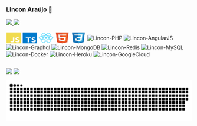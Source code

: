 ### Lincon Araújo 👋

 <div style="display: inline_block">
  <a href="https://github.com/LinconAraujo">
  <img height="180em" src="https://github-readme-stats.vercel.app/api?username=LinconAraujo&show_icons=true&theme=dark&include_all_commits=true&count_private=true"/>
  <img height="180em" src="https://github-readme-stats.vercel.app/api/top-langs/?username=LinconAraujo&layout=compact&langs_count=7&theme=dark"/>
  </a>
</div>
  
<div style="display: inline_block"><br>
  <img align="center" alt="Lincon-Js" height="30" width="40" src="https://raw.githubusercontent.com/devicons/devicon/master/icons/javascript/javascript-plain.svg">
  <img align="center" alt="Lincon-Ts" height="30" width="40" src="https://raw.githubusercontent.com/devicons/devicon/master/icons/typescript/typescript-plain.svg">
  <img align="center" alt="Lincon-React" height="30" width="40" src="https://raw.githubusercontent.com/devicons/devicon/master/icons/react/react-original.svg">
  <img align="center" alt="Lincon-HTML" height="30" width="40" src="https://raw.githubusercontent.com/devicons/devicon/master/icons/html5/html5-original.svg">
  <img align="center" alt="Lincon-CSS" height="30" width="40" src="https://raw.githubusercontent.com/devicons/devicon/master/icons/css3/css3-original.svg">
  <img align="center" alt="Lincon-PHP" height="30" width="40"  src='https://cdn.jsdelivr.net/gh/devicons/devicon/icons/php/php-plain.svg'>
  <img align="center" alt="Lincon-AngularJS" height="30" width="40"  src='https://cdn.jsdelivr.net/gh/devicons/devicon/icons/angularjs/angularjs-original.svg'>
  <img align="center" alt="Lincon-Graphql" height="30" width="40"  src='https://cdn.jsdelivr.net/gh/devicons/devicon/icons/graphql/graphql-plain.svg'>
  <img align="center" alt="Lincon-MongoDB" height="30" width="40"  src='https://cdn.jsdelivr.net/gh/devicons/devicon/icons/mongodb/mongodb-plain.svg'>
  <img align="center" alt="Lincon-Redis" height="30" width="40"  src='https://cdn.jsdelivr.net/gh/devicons/devicon/icons/redis/redis-plain.svg'>
  <img align="center" alt="Lincon-MySQL" height="30" width="40"  src='https://cdn.jsdelivr.net/gh/devicons/devicon/icons/mysql/mysql-plain.svg'>
  <img align="center" alt="Lincon-Docker" height="30" width="40"  src='https://cdn.jsdelivr.net/gh/devicons/devicon/icons/docker/docker-plain.svg'>
  <img align="center" alt="Lincon-Heroku" height="30" width="40"  src='https://cdn.jsdelivr.net/gh/devicons/devicon/icons/heroku/heroku-plain.svg'>
  <img align="center" alt="Lincon-GoogleCloud" height="30" width="40"  src='https://cdn.jsdelivr.net/gh/devicons/devicon/icons/googlecloud/googlecloud-plain.svg'>
</div>

##

<div> 
  <a href = "mailto:linconv.araujo@gmail.com"><img src="https://img.shields.io/badge/-Gmail-%23333?style=for-the-badge&logo=gmail&logoColor=white" target="_blank"></a>
  <a href="https://www.linkedin.com/in/lincon-araujo-41830382/" target="_blank"><img src="https://img.shields.io/badge/-LinkedIn-%230077B5?style=for-the-badge&logo=linkedin&logoColor=white" target="_blank"></a> 
 
   ![Snake animation](https://github.com/LinconAraujo/LinconAraujo/blob/output/github-contribution-grid-snake.svg)
</div>
